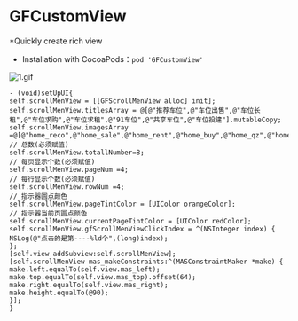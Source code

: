 # GFCustomView
*Quickly create rich view
* Installation with CocoaPods：`pod 'GFCustomView'`


![1.gif](https://upload-images.jianshu.io/upload_images/1945476-86cedaf4e5cfb36c.gif?imageMogr2/auto-orient/strip)
~~~
- (void)setUpUI{
self.scrollMenView = [[GFScrollMenView alloc] init];
self.scrollMenView.titlesArray = @[@"推荐车位",@"车位出售",@"车位长租",@"车位求购",@"车位求租",@"91车位",@"共享车位",@"车位投建"].mutableCopy;
self.scrollMenView.imagesArray =@[@"home_reco",@"home_sale",@"home_rent",@"home_buy",@"home_qz",@"home_cwtz",@"home_gx",@"home_cwtj"].mutableCopy;
// 总数(必须赋值)
self.scrollMenView.totallNumber=8;
// 每页显示个数(必须赋值)
self.scrollMenView.pageNum =4;
// 每行显示个数(必须赋值)
self.scrollMenView.rowNum =4;
// 指示器圆点颜色
self.scrollMenView.pageTintColor = [UIColor orangeColor];
// 指示器当前页圆点颜色
self.scrollMenView.currentPageTintColor = [UIColor redColor];
self.scrollMenView.gfScrollMenViewClickIndex = ^(NSInteger index) {
NSLog(@"点击的是第----%ld个",(long)index);
};
[self.view addSubview:self.scrollMenView];
[self.scrollMenView mas_makeConstraints:^(MASConstraintMaker *make) {
make.left.equalTo(self.view.mas_left);
make.top.equalTo(self.view.mas_top).offset(64);
make.right.equalTo(self.view.mas_right);
make.height.equalTo(@90);
}];
}
~~~
